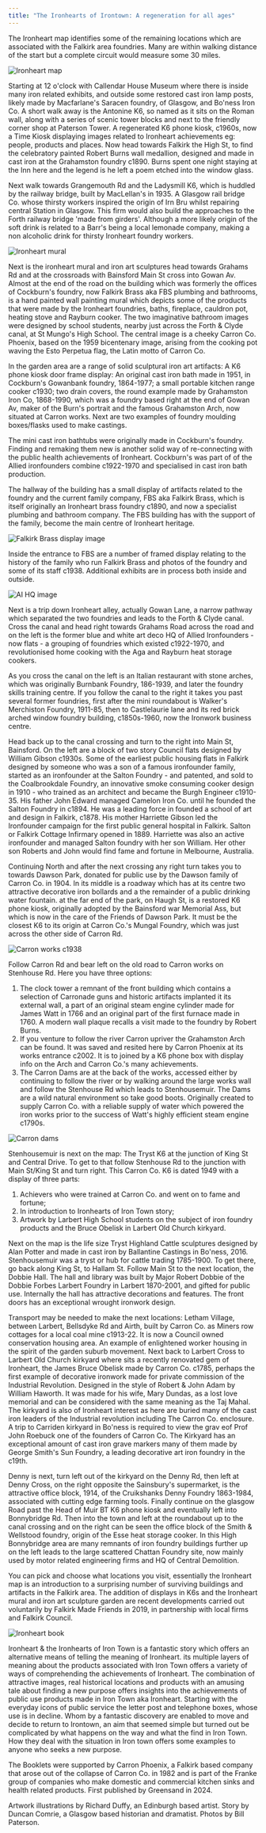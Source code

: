 ```yaml
---
title: "The Ironhearts of Irontown: A regeneration for all ages"
---
```


The Ironheart map identifies some of the remaining locations which are associated with the Falkirk area foundries. Many are within walking distance of the start but a complete circuit would measure some 30 miles.

![Ironheart map](../images/Ironheartmap.jpg)

Starting at 12 o'clock with Callendar House Museum where there is inside many iron related exhibits, and outside some restored cast iron lamp posts, likely made by Macfarlane's Saracen foundry, of Glasgow, and Bo'ness Iron Co. A short walk away is the Antonine K6, so named as it sits on the Roman wall, along with a series of scenic tower blocks and next to the friendly corner shop at Paterson Tower. A regenerated K6 phone kiosk, c1960s, now a Time Kiosk displaying images related to Ironheart achievements eg: people, products and places. Now head towards Falkirk the High St, to find the celebratory painted Robert Burns wall medallion, designed and made in cast iron at the Grahamston foundry c1890. Burns spent one night staying at the Inn here and the legend is he left a poem etched into the window glass.  

Next walk towards Grangemouth Rd and the Ladysmill K6, which is huddled by the railway bridge, built by MacLellan's in 1935. A Glasgow rail bridge Co. whose thirsty workers inspired the origin of Irn Bru whilst repairing central Station in Glasgow. This firm would also build the approaches to the Forth railway bridge 'made from girders'. Although a more likely origin of the soft drink is related to a Barr's being a local lemonade company, making a non alcoholic drink for thirsty Ironheart foundry workers.

![Ironheart mural](Ironheartironart@FBS.jpg)

Next is the ironheart mural and iron art sculptures head towards Grahams Rd and at the crossroads with Bainsford Main St cross into Gowan Av. Almost at the end of the road on the building which was formerly the offices of Cockburn's foundry, now Falkirk Brass aka FBS plumbing and bathrooms, is a hand painted wall painting mural which depicts some of the products that were made by the Ironheart foundries, baths, fireplace, cauldron pot, heating stove and Rayburn cooker. The two imaginative bathroom images were designed by school students, nearby just across the Forth & Clyde canal, at St Mungo's High School. The central image is a cheeky Carron Co. Phoenix, based on the 1959 bicentenary image, arising from the cooking pot waving the Esto Perpetua flag, the Latin motto of Carron Co.

In the garden area are a range of solid sculptural iron art artifacts: A K6 phone kiosk door frame display: An original cast iron bath made in 1951, in Cockburn's Gowanbank foundry, 1864-1977; a small portable kitchen range cooker c1930; two drain covers, the round example made by Grahamston Iron Co, 1868-1990, which was a foundry based right at the end of Gowan Av, maker of the Burn's portrait and the famous Grahamston Arch, now situated at Carron works. Next are two examples of foundry moulding boxes/flasks used to make castings.

The mini cast iron bathtubs were originally made in Cockburn's foundry. Finding and remaking them new is another solid way of re-connecting with the public health achievements of Ironheart. Cockburn's was part of of the Allied ironfounders combine c1922-1970 and specialised in cast iron bath production.

The hallway of the building has a small display of artifacts related to the foundry and the current family company, FBS aka Falkirk Brass, which is itself originally an Ironheart brass foundry c1890, and now a specialist plumbing and bathroom company. The FBS building has with the support of the family, become the main centre of Ironheart heritage.

![Falkirk Brass display image](FalkirkBrassdisplay.jpg)

Inside the entrance to FBS are a number of framed display relating to the history of the family who run Falkirk Brass and photos of the foundry and some of its staff c1938. Additional exhibits are in process both inside and outside.

![AI HQ image](AIGrahamsrdHQ.jpg "L")

Next is a trip down Ironheart alley, actually Gowan Lane, a narrow pathway which separated the two foundries and leads to the Forth & Clyde canal. Cross the canal and head right towards Grahams Road across the road and on the left is the former blue and white art deco HQ of Allied Ironfounders - now flats - a grouping of foundries which existed c1922-1970, and revolutionised home cooking with the Aga and Rayburn heat storage cookers.

As you cross the canal on the left is an Italian restaurant with stone arches, which was originally Burnbank Foundry, 186-1939, and later the foundry skills training centre. If you follow the canal to the right it takes you past several former foundries, first after the mini roundabout is Walker's Merchiston Foundry, 1911-85, then to Castlelaurie lane and its red brick arched window foundry building, c1850s-1960, now the Ironwork business centre.

Head back up to the canal crossing and turn to the right into Main St, Bainsford. On the left are a block of two story Council flats designed by William Gibson c1930s. Some of the earliest public housing flats in Falkirk designed by someone who was a son of a famous ironfounder family, started as an ironfounder at the Salton Foundry - and patented, and sold to the Coalbrookdale Foundry, an innovative smoke consuming cooker design in 1910 - who trained as an architect and became the Burgh Engineer c1910-35. His father John Edward managed Camelon Iron Co. until he founded the Salton Foundry in c1894. He was a leading force in founded a school of art and design in Falkirk, c1878. His mother Harriette Gibson led the Ironfounder campaign for the first public general hospital in Falkirk. Salton or Falkirk Cottage Infirmary opened in 1889. Harriette was also an active ironfounder and managed Salton foundry with her son William. Her other son Roberts and John would find fame and fortune in Melbourne, Australia.

Continuing North and after the next crossing any right turn takes you to towards Dawson Park, donated for public use by the Dawson family of Carron Co. in 1904. In its  middle is a roadway which has at its centre two attractive decorative iron bollards and a the remainder of a public drinking water fountain. at the far end of the park, on Haugh St, is a restored K6 phone kiosk, originally adopted by the Bainsford war Memorial Ass, but which is now in the care of the Friends of Dawson Park. It must be the closest K6 to its origin at Carron Co.'s Mungal Foundry, which was just across the other side of Carron Rd.

![Carron works c1938](carronworks1938.jpg)

Follow Carron Rd and bear left on the old road to Carron works on Stenhouse Rd. Here you have three options:

1. The clock tower a remnant of the front building which contains a selection of Carronade guns and historic artifacts implanted it its external wall, a part of an original steam engine cylinder made for James Watt in 1766 and an original part of the first furnace made in 1760. A modern wall plaque recalls a visit made to the foundry by Robert Burns.
2. If you venture to follow the river Carron upriver the Grahamston Arch can be found. It was saved and resited here by Carron Phoenix at its works entrance c2002. It is to joined by a K6 phone box with display info on the Arch and Carron Co.'s many achievements.
3. The Carron Dams are at the back of the works, accessed either by continuing to follow the river or by walking around the large works wall and follow the Stenhouse Rd which leads to Stenhousemuir. The Dams are a wild natural environment so take good boots. Originally created to supply Carron Co. with a reliable supply of water which powered the iron works prior to the success of Watt's highly efficient steam engine c1790s.

![Carron dams](Carrondams.jpg)

Stenhousemuir is next on the map: The Tryst K6 at the junction of King St and Central Drive. To get to that follow Stenhouse Rd to the junction with Main St/King St and turn right. This Carron Co. K6 is dated 1949 with a display of three parts:

1. Achievers who were trained at Carron Co. and went on to fame and fortune;
2. In introduction to Ironhearts of Iron Town story;
3. Artwork by Larbert High School students on the subject of iron foundry products and the Bruce Obelisk in Larbert Old Church kirkyard.

Next on the map is the life size Tryst Highland Cattle sculptures designed by Alan Potter and made in cast iron by Ballantine Castings in Bo'ness, 2016. Stenhousemuir was a tryst or hub for cattle trading 1785-1900. To get there, go back along King St, to Hallam St. Follow Main St to the next location, the Dobbie Hall. The hall and library was built by Major Robert Dobbie of the Dobbie Forbes Larbert Foundry in Larbert 1870-2001, and gifted for public use. Internally the hall has attractive decorations and features. The front doors has an exceptional wrought ironwork design.

Transport may be needed to make the next locations: Letham Village, between Larbert, Bellsdyke Rd and Airth, built by Carron Co. as Miners row cottages for a local coal mine c1913-22. It is now a Council owned conservation housing area. An example of enlightened worker housing in the spirit of the garden suburb movement. Next back to Larbert Cross to Larbert Old Church kirkyard where sits a recently renovated gem of Ironheart, the James Bruce Obelisk made by Carron Co. c1785, perhaps the first example of decorative ironwork made for private commission of the Industrial Revolution. Designed in the style of Robert & John Adam by William Haworth. It was made for his wife, Mary Dundas, as a lost love memorial and can be considered with the same meaning as the Taj Mahal. The kirkyard is also of Ironheart interest
as here are buried many of the cast iron leaders of the Industrial revolution including The Carron Co. enclosure. A trip to Carriden kirkyard in Bo'ness is required to view the grav eof Prof John Roebuck one of the founders of Carron Co. The Kirkyard has an exceptional amount of cast iron grave markers many of them made by George Smith's Sun Foundry, a leading decorative art iron foundry in the c19th.

Denny is next, turn left out of the kirkyard on the Denny Rd, then left at Denny Cross, on the right opposite the Sainsbury's supermarket, is the attractive office block, 1914, of the Cruikshanks Denny Foundry 1863-1984, associated with cutting edge farming tools. Finally continue on the glasgow Road past the Head of Muir BT K6 phone kiosk and eventually left into Bonnybridge Rd. Then into the town and left at the roundabout up to the canal crossing and on the right can be seen the office block of the Smith & Wellstood foundry, origin of the Esse heat storage cooker. In this High Bonnybridge area are many remnants of iron foundry buildings further up on the left leads to the large scattered Chattan Foundry site, now mainly used by motor related engineering firms and HQ of Central Demolition.

You can pick and choose what locations you visit, essentially the Ironheart map is an introduction to a surprising number of surviving buildings and artifacts in the Falkirk area. The addition of displays in K6s and the Ironheart mural and iron art sculpture garden are recent developments carried out voluntarily by Falkirk Made Friends in 2019, in partnership with local firms and Falkirk Council.

![Ironheart book](Ironheartbooklet.1.46pages2024.jpg)

Ironheart & the Ironhearts of Iron Town is a fantastic story which offers an alternative means of telling the meaning of Ironheart. its multiple layers of meaning about the products associated with Iron Town offers a variety of ways of comprehending the achievements of Ironheart. The combination of attractive images, real historical locations and products with an amusing tale about finding a new purpose offers insights into the achievements of public use products made in Iron Town aka Ironheart. Starting with the everyday icons of public service the letter post and telephone boxes, whose use is in decline. Whom by a fantastic discovery are enabled to move and decide to return to Irontown, an aim that seemed simple but turned out be complicated by what happens on the way and what the find in Iron Town. How they deal with the situation in Iron town offers some examples to anyone who seeks a new purpose.

The Booklets were supported by Carron Phoenix, a Falkirk based company that arose out of the collapse of Carron Co. in 1982 and is part of the Franke group of companies who make domestic and commercial kitchen sinks and health related products. First published by Greensand in 2024.

Artwork illustrations by Richard Duffy, an Edinburgh based artist. Story by Duncan Comrie, a Glasgow based historian and dramatist. Photos by Bill Paterson.
